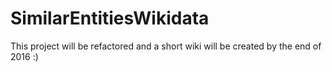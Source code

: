 
# SimilarEntitiesWikidata
This project will be refactored and a short wiki will be created by the end of 2016 :)
